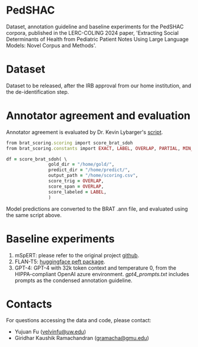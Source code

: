 # PedSHAC
Dataset, annotation guideline and baseline experiments for the PedSHAC corpora, published in the LERC-COLING 2024 paper, 'Extracting Social Determinants of Health from Pediatric Patient Notes Using Large Language Models: Novel Corpus and Methods'. 


# Dataset
Dataset to be released, after the IRB approval from our home institution, and the de-identification step.


# Annotator agreement and evaluation
Annotator agreement is evaluated by Dr. Kevin Lybarger's [script](https://github.com/Lybarger/brat_scoring).
```ruby
from brat_scoring.scoring import score_brat_sdoh
from brat_scoring.constants import EXACT, LABEL, OVERLAP, PARTIAL, MIN_DIST

df = score_brat_sdoh( \
                gold_dir = "/home/gold/",
                predict_dir = "/home/predict/",
                output_path = "/home/scoring.csv",
                score_trig = OVERLAP,
                score_span = OVERLAP, 
                score_labeled = LABEL,
                )
```

Model predictions are converted to the BRAT .ann file, and evaluated using the same script above.

# Baseline experiments
1. mSpERT: please refer to the original project [github](https://github.com/uw-bionlp/mspert).
2. FLAN-T5: [huggingface peft package](https://www.philschmid.de/fine-tune-flan-t5-peft).
3. GPT-4: GPT-4 with 32k token context and temperature 0, from the HIPPA-compliant OpenAI azure environment. _gpt4_prompts.txt_ includes prompts as the condensed annotation guideline.

# Contacts
For questions accessing the data and code, please contact:
- Yujuan Fu (velvinfu@uw.edu)
- Giridhar Kaushik Ramachandran (gramacha@gmu.edu)

